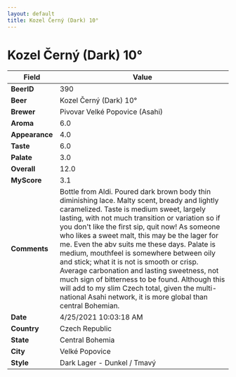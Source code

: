 ```yaml
---
layout: default
title: Kozel Černý (Dark) 10°
---
```


# Kozel Černý (Dark) 10°

| Field         | Value     |
|---------------|-----------|
| **BeerID** | 390 |
| **Beer** | Kozel Černý (Dark) 10° |
| **Brewer** | Pivovar Velké Popovice (Asahi) |
| **Aroma** | 6.0 |
| **Appearance** | 4.0 |
| **Taste** | 6.0 |
| **Palate** | 3.0 |
| **Overall** | 12.0 |
| **MyScore** | 3.1 |
| **Comments** | Bottle from Aldi. Poured dark brown body thin diminishing lace. Malty scent, bready and lightly caramelized. Taste is medium sweet, largely lasting, with not much transition or variation so if you don't like the first sip, quit now! As someone who likes a sweet malt, this may be the lager for me. Even the abv suits me these days. Palate is medium, mouthfeel is somewhere between oily and stick; what it is not is smooth or crisp. Average carbonation and lasting sweetness, not much sign of bitterness to be found. Although this will add to my slim Czech total, given the multi-national Asahi network, it is more global than central Bohemian. |
| **Date** | 4/25/2021 10:03:18 AM |
| **Country** | Czech Republic |
| **State** | Central Bohemia |
| **City** | Velké Popovice |
| **Style** | Dark Lager - Dunkel / Tmavý |
